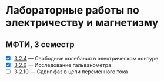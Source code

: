 # Лабораторные работы по электричеству и магнетизму
## МФТИ, 3 семестр    
- [x]  [3.2.4](https://github.com/cardoholic/GenPhys-labs_3sem/blob/master/3.2.4/3.2.4.pdf) &mdash;  Свободные колебания в электрическом контуре
- [x]  [3.2.6](https://github.com/cardoholic/GenPhys-labs_3sem/blob/master/3.2.6/3.2.6.pdf) &mdash;  Исследование гальванометра 
- [ ]  3.2.1() &mdash;  Сдвиг фаз в цепи переменного тока  
